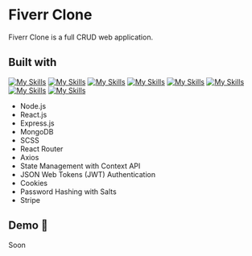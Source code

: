 # Fiverr Clone
Fiverr Clone is a full CRUD web application. 
## Built with
[![My Skills](https://skillicons.dev/icons?i=js)](https://developer.mozilla.org/en-US/docs/Web/JavaScript)
[![My Skills](https://skillicons.dev/icons?i=html)](https://www.w3.org/html/)
[![My Skills](https://skillicons.dev/icons?i=react)](https://react.dev/)
[![My Skills](https://skillicons.dev/icons?i=nodejs)](https://nodejs.org/en)
[![My Skills](https://skillicons.dev/icons?i=express)](https://expressjs.com/)
[![My Skills](https://skillicons.dev/icons?i=mongodb)](https://www.mongodb.com)
[![My Skills](https://skillicons.dev/icons?i=postman)](https://www.postman.com/)
[![My Skills](https://skillicons.dev/icons?i=sass)](https://sass-lang.com/documentation/)

- Node.js 
- React.js
- Express.js
- MongoDB
- SCSS
- React Router
- Axios
- State Management with Context API
- JSON Web Tokens (JWT) Authentication
- Cookies
- Password Hashing with Salts
- Stripe

## Demo 🚀
Soon 
